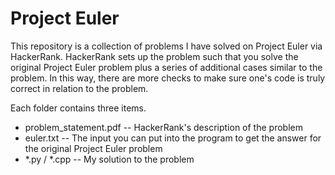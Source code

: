 # Project Euler

This repository is a collection of problems I have solved on Project Euler via
HackerRank. HackerRank sets up the problem such that you solve the original
Project Euler problem plus a series of additional cases similar to the problem.
In this way, there are more checks to make sure one's code is truly correct in
relation to the problem.

Each folder contains three items. 
* problem_statement.pdf -- HackerRank's description of the problem
* euler.txt -- The input you can put into the program to get the answer for the
original Project Euler problem
* *.py / *.cpp -- My solution to the problem
